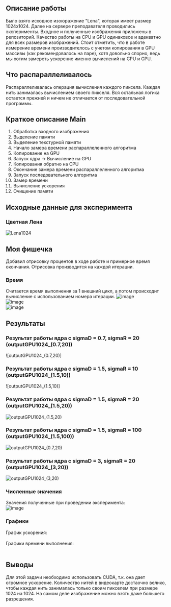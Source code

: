 ## Описание работы
Было взято исходное изоюражение "Lena", которая имеет размер 1024х1024. 
Далее на сервере преподавателя проводились эксперименты.
Входное и полученные изображения приложены в репозиторий. Качество работы на CPU и GPU одинаковое и адекватно для всех размеров изображений.
Стоит отметить, что в работе измерение времени производителось с учетом копирования в GPU массивы (как рекомендовалось на паре), хотя довольно спорно, ведь мы хотим замереть ускорение именно вычислений на CPU и GPU.
## Что распараллеливалось
Распараллеливалась операция вычисления каждого пиксела. Каждая нить занималась вычислением своего пикселя. Вся остальная логика остается прежней и ничем не отличается от последовательной программы.
## Краткое описание Main
1. Обработка входного изображения
2. Выделение памяти
3. Выделение текстурной памяти
4. Начало замера времени распараллеленного алгоритма
5. Копирование на GPU
6. Запуск ядра -> Вычисление на GPU
7. Копирования обратно на CPU
8. Окончание замера времени распараллеленного алгоритма
9. Запуск последовательного алгоритма
10. Замер времени
11. Вычисление ускорения
12. Очищение памяти
## Исходные данные для эксперимента
### Цветная Лена
![Lena1024](https://user-images.githubusercontent.com/60855603/202436462-3a5de29a-b4b9-4263-b047-f7bf7ce6bdf5.jpg) </br>
## Моя фишечка
Добавил отрисовку процентов в ходе работе и примерное время окончания. Отрисовка производится на каждой итерации. 
### Время
Считается время выполнения за 1 внешний цикл, а потом происходит вычисление с использованием номера итерации.
![image](https://user-images.githubusercontent.com/60855603/202438578-15aab62c-95c5-4395-950a-947c42b771fd.png) </br>
![image](https://user-images.githubusercontent.com/60855603/202438645-076b4814-d201-4cc8-bcec-e369860f393f.png) </br>
![image](https://user-images.githubusercontent.com/60855603/202438912-5c3528c6-6679-4ffa-b3cb-4badbc6844da.png) </br>
## Результаты
### Результат работы ядра с sigmaD = 0.7, sigmaR = 20 (outputGPU1024_(0.7,20))
![outputGPU1024_(0.7,20)]
### Результат работы ядра с sigmaD = 1.5, sigmaR = 10 (outputGPU1024_(1.5,10))
![outputGPU1024_(1.5,10)]
### Результат работы ядра с sigmaD = 1.5, sigmaR = 20 (outputGPU1024_(1.5,20))
![outputGPU1024_(1.5,20)]()
### Результат работы ядра с sigmaD = 1.5, sigmaR = 100 (outputGPU1024_(1.5,100))
![outputGPU1024_(0.7,20)]()
### Результат работы ядра с sigmaD = 3, sigmaR = 20 (outputGPU1024_(3,20))
![outputGPU1024_(3,20)]()
### Численные значения
Значения полученные при проведении эксперимента: </br> 
![image]() </br>
### Графики
График ускорения:</br>
</br>
Графики времени выполнения: </br>
</br>
## Выводы
Для этой задачи необходимо использовать CUDA, т.к. она дает огромное ускорение. Количество нитей в видеокарте достаочно велико, чтобы каждая нить занималась только своим пикселем при размере 1024 на 1024. На самом деле изображение можно взять даже большего разрешения.
